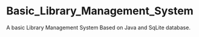# Basic_Library_Management_System
A basic Library Management System Based on Java and SqLite database. 
